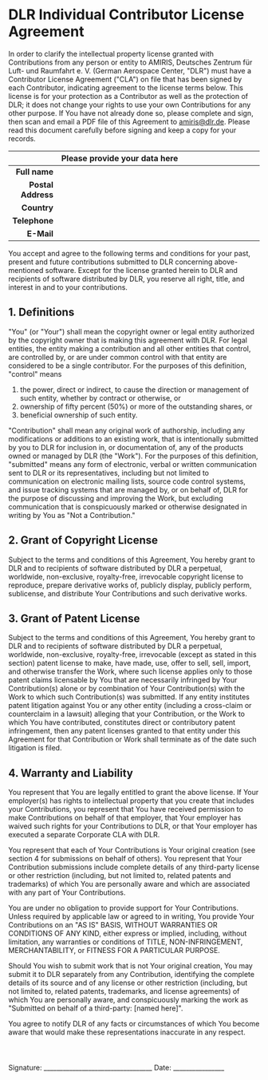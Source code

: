 # DLR Individual Contributor License Agreement

In order to clarify the intellectual property license granted with Contributions from any person or entity to AMIRIS, Deutsches Zentrum für Luft- und Raumfahrt e. V. (German Aerospace Center, "DLR") must have a Contributor License Agreement ("CLA") on file that has been signed by each Contributor, indicating agreement to the license terms below. 
This license is for your protection as a Contributor as well as the protection of DLR; it does not change your rights to use your own Contributions for any other purpose.
If You have not already done so, please complete and sign, then scan and email a PDF file of this Agreement to [amiris@dlr.de](mailto:amiris@dlr.de).
Please read this document carefully before signing and keep a copy for your records.


|                     | <div style="width: 500px;">Please provide your data here</div> |
|--------------------:|:---------------------------------------------------------------|
|       **Full name** |                                                                |
|  **Postal Address** |                                                                |
|         **Country** |                                                                |
|       **Telephone** |                                                                |
|          **E-Mail** |                                                                |

You accept and agree to the following terms and conditions for your past, present and future contributions submitted to DLR concerning above-mentioned software. 
Except for the license granted herein to DLR and recipients of software distributed by DLR, you reserve all right, title, and interest in and to your contributions.

## 1. Definitions

"You" (or "Your") shall mean the copyright owner or legal entity authorized by the copyright owner that is making this agreement with DLR. 
For legal entities, the entity making a contribution and all other entities that control, are controlled by, or are under common control with that entity are considered to be a single contributor. 
For the purposes of this definition, "control" means 

1. the power, direct or indirect, to cause the direction or management of such entity, whether by contract or otherwise, or 
2. ownership of fifty percent (50%) or more of the outstanding shares, or 
3. beneficial ownership of such entity.

"Contribution" shall mean any original work of authorship, including any modifications or additions to an existing work, that is intentionally submitted by you to DLR for inclusion in, or documentation of, any of the products owned or managed by DLR (the "Work").
For the purposes of this definition, "submitted" means any form of electronic, verbal or written communication sent to DLR or its representatives, including but not limited to communication on electronic mailing lists, source code control systems, and issue tracking systems that are managed by, or on behalf of, DLR for the purpose of discussing and improving the Work, but excluding communication that is conspicuously marked or otherwise designated in writing by You as "Not a Contribution."

## 2. Grant of Copyright License

Subject to the terms and conditions of this Agreement, You hereby grant to DLR and to recipients of software distributed by DLR a perpetual, worldwide, non-exclusive, royalty-free, irrevocable copyright license to reproduce, prepare derivative works of, publicly display, publicly perform, sublicense, and distribute Your Contributions and such derivative works.

## 3. Grant of Patent License

Subject to the terms and conditions of this Agreement, You hereby grant to DLR and to recipients of software distributed by DLR a perpetual, worldwide, non-exclusive, royalty-free, irrevocable (except as stated in this section) patent license to make, have made, use, offer to sell, sell, import, and otherwise transfer the Work, where such license applies only to those patent claims licensable by You that are necessarily infringed by Your Contribution(s) alone or by combination of Your Contribution(s) with the Work to which such Contribution(s) was submitted. 
If any entity institutes patent litigation against You or any other entity (including a cross-claim or counterclaim in a lawsuit) alleging that your Contribution, or the Work to which You have contributed, constitutes direct or contributory patent infringement, then any patent licenses granted to that entity under this Agreement for that Contribution or Work shall terminate as of the date such litigation is filed.

## 4. Warranty and Liability

You represent that You are legally entitled to grant the above license. 
If Your employer(s) has rights to intellectual property that you create that includes your Contributions, you represent that You have received permission to make Contributions on behalf of that employer, that Your employer has waived such rights for your Contributions to DLR, or that Your employer has executed a separate Corporate CLA with DLR.

You represent that each of Your Contributions is Your original creation (see section 4 for submissions on behalf of others). 
You represent that Your Contribution submissions include complete details of any third-party license or other restriction (including, but not limited to, related patents and trademarks) of which You are personally aware and which are associated with any part of Your Contributions.

You are under no obligation to provide support for Your Contributions. 
Unless required by applicable law or agreed to in writing, You provide Your Contributions on an "AS IS" BASIS, WITHOUT WARRANTIES OR CONDITIONS OF ANY KIND, either express or implied, including, without limitation, any warranties or conditions of TITLE, NON-INFRINGEMENT, MERCHANTABILITY, or FITNESS FOR A PARTICULAR PURPOSE.

Should You wish to submit work that is not Your original creation, You may submit it to DLR separately from any Contribution, identifying the complete details of its source and of any license or other restriction (including, but not limited to, related patents, trademarks, and license agreements) of which You are personally aware, and conspicuously marking the work as "Submitted on behalf of a third-party: [named here]".

You agree to notify DLR of any facts or circumstances of which You become aware that would make these representations inaccurate in any respect.

<div style="height:40px;"></div>
Signature: __________________________________ Date: ________________